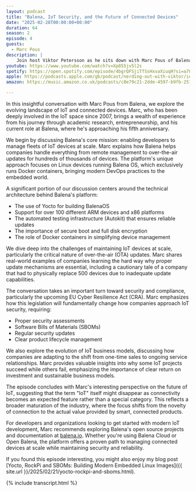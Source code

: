 ```yaml
---
layout: podcast
title: "Balena, IoT Security, and the Future of Connected Devices"
date: "2025-02-28T00:00:00+00:00"
duration: 64
season: 2
episode: 4
guests:
  - Marc Pous
description: |
    Join host Viktor Petersson as he sits down with Marc Pous of Balena to explore the ever-evolving world of IoT, from remote management and fleet updates to security legislation and software bills of materials (SBOMs). Marc reveals how Balena pioneered container-based deployments on devices like Raspberry Pi, explains why over-the-air (OTA) updates are critical for any hardware project, and offers insights into upcoming regulations such as the Cyber Resilience Act (CRA). Discover why IoT is quickly becoming "just connected products," how businesses can adapt to this new era, and why it's time to rethink everything from SD cards to DevOps workflows. Whether you're an IoT veteran or curious about the future of connected tech, this episode offers a deep dive into managing devices at scale and keeping them secure.
youtube: https://www.youtube.com/watch?v=Xp855jv5l2s
spotify: https://open.spotify.com/episode/4bgrQFSjiTfSsHxvaXiuqH?si=a7880386f78348ea
apple: https://podcasts.apple.com/gb/podcast/nerding-out-with-viktor/id1722663295?i=1000696777877
amazon: https://music.amazon.co.uk/podcasts/c8e79c21-2dde-4597-b9fb-257ecbc2bf29/episodes/1d7d74a7-ab87-45be-9edf-f388b38848eb/nerding-out-with-viktor-balena-iot-security-and-the-future-of-connected-devices

---
```


In this insightful conversation with Marc Pous from Balena, we explore the evolving landscape of IoT and connected devices. Marc, who has been deeply involved in the IoT space since 2007, brings a wealth of experience from his journey through academic research, entrepreneurship, and his current role at Balena, where he's approaching his fifth anniversary.

We begin by discussing Balena's core mission: enabling developers to manage fleets of IoT devices at scale. Marc explains how Balena helps companies handle everything from remote management to over-the-air updates for hundreds of thousands of devices. The platform's unique approach focuses on Linux devices running Balena OS, which exclusively runs Docker containers, bringing modern DevOps practices to the embedded world.

A significant portion of our discussion centers around the technical architecture behind Balena's platform:

- The use of Yocto for building BalenaOS
- Support for over 100 different ARM devices and x86 platforms
- The automated testing infrastructure (Autokit) that ensures reliable updates
- The importance of secure boot and full disk encryption
- The role of Docker containers in simplifying device management

We dive deep into the challenges of maintaining IoT devices at scale, particularly the critical nature of over-the-air (OTA) updates. Marc shares real-world examples of companies learning the hard way why proper update mechanisms are essential, including a cautionary tale of a company that had to physically replace 500 devices due to inadequate update capabilities.

The conversation takes an important turn toward security and compliance, particularly the upcoming EU Cyber Resilience Act (CRA). Marc emphasizes how this legislation will fundamentally change how companies approach IoT security, requiring:

- Proper security assessments
- Software Bills of Materials (SBOMs)
- Regular security updates
- Clear product lifecycle management

We also explore the evolution of IoT business models, discussing how companies are adapting to the shift from one-time sales to ongoing service relationships. Marc provides valuable insights into why some IoT projects succeed while others fail, emphasizing the importance of clear return on investment and sustainable business models.

The episode concludes with Marc's interesting perspective on the future of IoT, suggesting that the term "IoT" itself might disappear as connectivity becomes an expected feature rather than a special category. This reflects a broader maturation of the industry, where the focus shifts from the novelty of connection to the actual value provided by smart, connected products.

For developers and organizations looking to get started with modern IoT development, Marc recommends exploring Balena's open source projects and documentation at [balena.io](https://www.balena.io). Whether you're using Balena Cloud or Open Balena, the platform offers a proven path to managing connected devices at scale while maintaining security and reliability.

If you found this episode interesting, you might also enjoy my blog post [Yocto, RockPi and SBOMs: Building Modern Embedded Linux Images]({{ site.url }}/2025/02/21/yocto-rockpi-and-sboms.html).

{% include transcript.html %}
